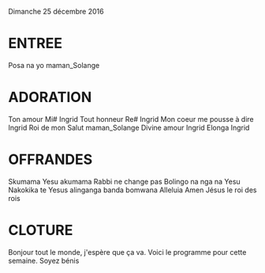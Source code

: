 Dimanche 25 décembre 2016

# ENTREE
Posa na yo maman_Solange

# ADORATION
Ton amour Mi# Ingrid
Tout honneur Re# Ingrid
Mon coeur me pousse à dire Ingrid
Roi de mon Salut maman_Solange
Divine amour Ingrid
Elonga Ingrid

# OFFRANDES
Skumama Yesu akumama
Rabbi ne change pas
Bolingo na nga na Yesu
Nakokika te Yesus alinganga
banda bomwana
Alleluia Amen
Jésus le roi des rois

# CLOTURE

Bonjour tout le monde, j'espère que ça va. Voici le programme pour cette semaine.
Soyez bénis
